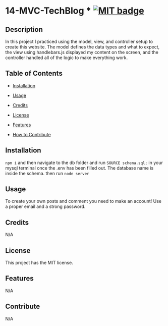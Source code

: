 # 14-MVC-TechBlog * [![MIT badge](https://img.shields.io/badge/license-MIT-blue.svg "MIT badge")](https://choosealicense.com/licenses/mit/)

## Description

In this project I practiced using the model, view, and controller setup to create this website. The model defines the data types and what to expect, the view using handlebars.js displayed my content on the screen, and the controller handled all of the logic to make everything work.

## Table of Contents

* [Installation](#installation)

* [Usage](#usage)

* [Credits](#credits)

* [License](#license)

* [Features](#features)

* [How to Contribute](#contribute)

## Installation

`npm i` and then navigate to the db folder and run `SOURCE schema.sql;` in your mysql terminal once the .env has been filled out. The database name is inside the schema. then run `node server`

## Usage

To create your own posts and comment you need to make an account! Use a proper email and a strong password. 

## Credits

N/A

## License

This project has the MIT license.

## Features

N/A

## Contribute

N/A